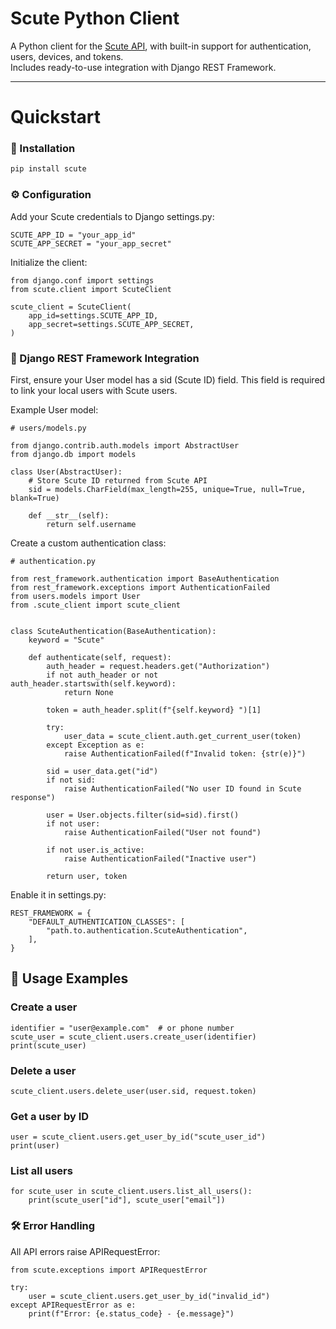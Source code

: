 # Scute Python Client

A Python client for the [Scute API](https://scute.io), with built-in support for authentication, users, devices, and tokens.  
Includes ready-to-use integration with Django REST Framework.

---

# Quickstart

### 🚀 Installation

```bash
pip install scute
```

### ⚙️ Configuration

Add your Scute credentials to Django settings.py:
```
SCUTE_APP_ID = "your_app_id"
SCUTE_APP_SECRET = "your_app_secret"
```

 Initialize the client:
```
from django.conf import settings
from scute.client import ScuteClient

scute_client = ScuteClient(
    app_id=settings.SCUTE_APP_ID,
    app_secret=settings.SCUTE_APP_SECRET,
)
```

### 🔑 Django REST Framework Integration

First, ensure your User model has a sid (Scute ID) field.
This field is required to link your local users with Scute users.

Example User model:

```
# users/models.py

from django.contrib.auth.models import AbstractUser
from django.db import models

class User(AbstractUser):
    # Store Scute ID returned from Scute API
    sid = models.CharField(max_length=255, unique=True, null=True, blank=True)

    def __str__(self):
        return self.username
```
Create a custom authentication class:

```
# authentication.py

from rest_framework.authentication import BaseAuthentication
from rest_framework.exceptions import AuthenticationFailed
from users.models import User
from .scute_client import scute_client


class ScuteAuthentication(BaseAuthentication):
    keyword = "Scute"

    def authenticate(self, request):
        auth_header = request.headers.get("Authorization")
        if not auth_header or not auth_header.startswith(self.keyword):
            return None

        token = auth_header.split(f"{self.keyword} ")[1]

        try:
            user_data = scute_client.auth.get_current_user(token)
        except Exception as e:
            raise AuthenticationFailed(f"Invalid token: {str(e)}")

        sid = user_data.get("id")
        if not sid:
            raise AuthenticationFailed("No user ID found in Scute response")

        user = User.objects.filter(sid=sid).first()
        if not user:
            raise AuthenticationFailed("User not found")

        if not user.is_active:
            raise AuthenticationFailed("Inactive user")

        return user, token
```

Enable it in settings.py:
```
REST_FRAMEWORK = {
    "DEFAULT_AUTHENTICATION_CLASSES": [
        "path.to.authentication.ScuteAuthentication",
    ],
}
```


## 📖 Usage Examples
### Create a user
```
identifier = "user@example.com"  # or phone number
scute_user = scute_client.users.create_user(identifier)
print(scute_user)
```
### Delete a user
```
scute_client.users.delete_user(user.sid, request.token)
```

### Get a user by ID
```
user = scute_client.users.get_user_by_id("scute_user_id")
print(user)
```

### List all users
```
for scute_user in scute_client.users.list_all_users():
    print(scute_user["id"], scute_user["email"])
```

### 🛠 Error Handling

All API errors raise APIRequestError:

```
from scute.exceptions import APIRequestError

try:
    user = scute_client.users.get_user_by_id("invalid_id")
except APIRequestError as e:
    print(f"Error: {e.status_code} - {e.message}")
```
